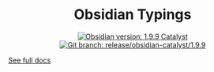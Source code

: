 <center>

# Obsidian Typings

</center>

<div align="center">
    <a href="https://obsidian.md/changelog/2025-08-15-desktop-v1.9.9/"><img src="https://img.shields.io/badge/Obsidian_version-1.9.9_Catalyst-blue?logo=obsidian" alt="Obsidian version: 1.9.9 Catalyst"></a>
    <a href="https://github.com/Fevol/obsidian-typings/tree/release/obsidian-catalyst/1.9.9"><img src="https://img.shields.io/badge/Git_branch-release/obsidian--catalyst/1.9.9-red?logo=git" alt="Git branch: release/obsidian-catalyst/1.9.9"></a>
</div>

[See full docs](https://github.com/Fevol/obsidian-typings/blob/main/README.md)
